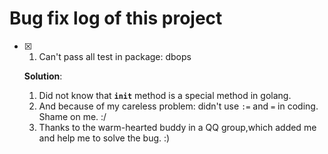 # Bug fix log of this project

- [x] 1. Can't pass all test in package: dbops

    **Solution**:
    1. Did not know that **`init`** method is a special method in golang.
    2. And because of my careless problem: didn't use `:=` and `=` in coding. Shame on me. :/
    3. Thanks to the warm-hearted buddy in a QQ group,which added me and help me to solve the bug. :)
